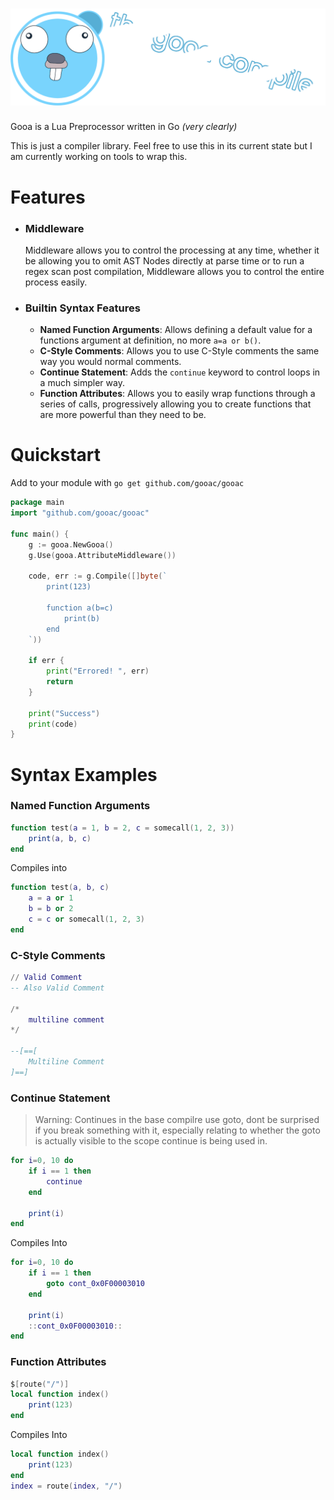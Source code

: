
# ![Gooa](assets/gooacompiler.png)

Gooa is a Lua Preprocessor written in Go *(very clearly)*   
  
This is just a compiler library. Feel free to use this in its current state but I am currently working on tools to wrap this.

# Features
- ### Middleware
    Middleware allows you to control the processing at any time, whether it be allowing you to omit AST Nodes directly at parse time or to run a regex scan post compilation, Middleware allows you to control the entire process easily.
- ### Builtin Syntax Features
    - **Named Function Arguments**: Allows defining a default value for a functions argument at definition, no more `a=a or b()`.
    - **C-Style Comments**: Allows you to use C-Style comments the same way you would normal comments.
    - **Continue Statement**: Adds the `continue` keyword to control loops in a much simpler way.
    - **Function Attributes**: Allows you to easily wrap functions through a series of calls, progressively allowing you to create functions that are more powerful than they need to be.


# Quickstart
Add to your module with `go get github.com/gooac/gooac`

```go
package main
import "github.com/gooac/gooac"

func main() {
    g := gooa.NewGooa()
    g.Use(gooa.AttributeMiddleware())

    code, err := g.Compile([]byte(`
		print(123)

		function a(b=c)
			print(b)
		end
	`))

    if err {
        print("Errored! ", err)
        return 
    }
    
    print("Success")
    print(code)
}
```

# Syntax Examples
### Named Function Arguments
```lua
function test(a = 1, b = 2, c = somecall(1, 2, 3))
    print(a, b, c)
end
```
Compiles into
```lua
function test(a, b, c)
    a = a or 1
    b = b or 2
    c = c or somecall(1, 2, 3)
end
```

### C-Style Comments
```lua
// Valid Comment
-- Also Valid Comment

/*
    multiline comment
*/

--[==[
    Multiline Comment
]==]
```

### Continue Statement
> Warning: Continues in the base compilre use goto, dont be surprised if you break something with it, especially relating to whether the goto is actually visible to the scope continue is being used in.

```lua
for i=0, 10 do
    if i == 1 then
        continue
    end

    print(i)
end
```
Compiles Into
```lua
for i=0, 10 do
    if i == 1 then
        goto cont_0x0F00003010
    end

    print(i)
    ::cont_0x0F00003010::
end
```

### Function Attributes
```lua
$[route("/")]
local function index()
    print(123)
end
```
Compiles Into
```lua
local function index()
    print(123)
end
index = route(index, "/")
```
